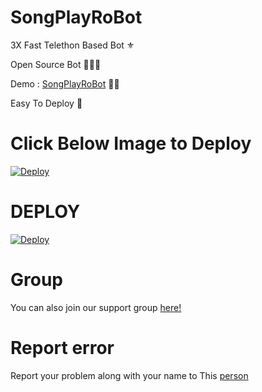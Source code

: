 # SongPlayRoBot
3X Fast Telethon Based Bot ⚜

Open Source Bot 👨🏻‍💻

Demo : [SongPlayRoBot](https://t.me/SongPlayRoBot) 💃🏻

Easy To Deploy 🤗
# Click Below Image to Deploy
[![Deploy](https://telegra.ph/file/cb7b0aead06c96955323e.jpg)](https://heroku.com/deploy?template=https://github.com/IVETRI/SongPlayRoBot.git)
# DEPLOY
[![Deploy](https://www.herokucdn.com/deploy/button.svg)](https://github.com/abn222/pbmusic-Jun-27)
# Group
You can also join our support group [here!](https://t.me/TamilSupport)
# Report error
Report your problem along with your name to This [person](https://t.me/IMVETRI)

